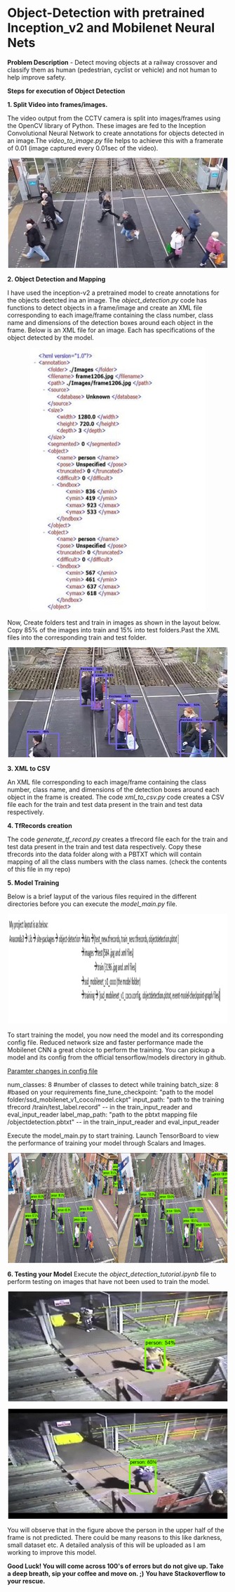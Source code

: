 # Object-Detection with pretrained Inception_v2 and Mobilenet Neural Nets

**Problem Description** - Detect moving objects at a railway crossover and classify them as human (pedestrian, cyclist or vehicle) and not human to help improve safety.

**Steps for execution of Object Detection**

**1. Split Video into frames/images.**

The video output from the CCTV camera is split into images/frames using the OpenCV library of Python. These images are fed to the Inception Convolutional Neural Network to create annotations for objects detected in an image.The *video_to_image.py* file helps to achieve this with a framerate of 0.01 (image captured every 0.01sec of the video).

<p align="center">
    <img src="images readme/frame2051.jpg" alt="Image" width="500" height="250" />
</p>

**2. Object Detection and Mapping**

I have used the inception-v2 a pretrained model to create annotations for the objects deetcted ina an image. The *object_detection.py* code has functions to detect objects in a frame/image and create an XML file corresponding to each image/frame containing the class number, class name and dimensions of the detection boxes around each object in the frame. Below is an XML file for an image. Each <object> has specifications of the object detected by the model.

<p align="center">
    <img src="images readme/xml1206.JPG" alt="xml for image" width="400" height="600" />
</p>


Now, Create folders test and train in images as shown in the layout below. Copy 85% of the images into train and 15% into test folders.Past the XML files into the corresponding train and test folder.


<p align="center">
    <img src="images readme/ggif2po.gif" alt="obj-detn for image" width="500" height="250" />
</p>

**3. XML to CSV**

An XML file corresponding to each image/frame containing the class number, class name, and dimensions of the detection boxes around each object in the frame is created. The code *xml_to_csv.py* code creates a CSV file each for the train and test data present in the train and test data respectively.

**4. TfRecords creation**

The code *generate_tf_record.py* creates a tfrecord file each for the train and test data present in the train and test data respectively. Copy these tfrecords into the data folder along with a PBTXT which will contain mapping of all the class numbers with the class names. (check the contents of this file in my repo)

**5. Model Training**

Below is a brief layput of the various files required in the different directories before you can execute the *model_main.py* file.
<p align="center">
    <img src="images readme/layout.png" alt="Image" width="500" height="250" />
</p>

To start training the model, you now need the model and its corresponding config file. Reduced network size and faster performance made the Mobilenet CNN a great choice to perform the training. You can pickup a model and its config from the official tensorflow/models directory in github.

<ins>Paramter changes in config file</ins>

num_classes: 8 #number of classes to detect while training
batch_size: 8 #based on your requirements
fine_tune_checkpoint: "path to the model folder/ssd_mobilenet_v1_coco/model.ckpt"
input_path: "path to the training tfrecord /train/test_label.record" -- in the train_input_reader and eval_input_reader
label_map_path: "path to the pbtxt mapping file /objectdetection.pbtxt" -- in the train_input_reader and eval_input_reader


Execute the model_main.py to start training. Launch TensorBoard to view the performance of training your model through Scalars and Images.
<p align="center">
    <img src="images readme/individualImage.png" alt="Image" width="500" height="250" />
</p>
 
**6. Testing your Model**
Execute the *object_detection_tutorial.ipynb* file to perform testing on images that have not been used to train the model.

<p align="center">
    <img src="images readme/of.gif" alt="prediction1" width="500" height="250" />
</p>

<p align="center">
    <img src="images readme/of1.gif" alt="prediction2" width="500" height="250" />
</p>
 
 You will observe that in the figure above the person in the upper half of the frame is not predicted. There could be many reasons to this like darkness, small dataset etc. A detailed analysis of this will be uploaded as I am working to improve this model.
 
**Good Luck! You will come across 100's of errors but do not give up. Take a deep breath, sip your coffee and move on. ;)**
**You have Stackoverflow to your rescue.**
